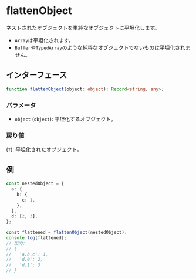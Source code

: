 # flattenObject

ネストされたオブジェクトを単純なオブジェクトに平坦化します。

- `Array`は平坦化されます。
- `Buffer`や`TypedArray`のような純粋なオブジェクトでないものは平坦化されません。

## インターフェース

```typescript
function flattenObject(object: object): Record<string, any>;
```

### パラメータ

- `object` (`object`): 平坦化するオブジェクト。

### 戻り値

(`T`): 平坦化されたオブジェクト。

## 例

```typescript
const nestedObject = {
  a: {
    b: {
      c: 1,
    },
  },
  d: [2, 3],
};

const flattened = flattenObject(nestedObject);
console.log(flattened);
// 出力:
// {
//   'a.b.c': 1,
//   'd.0': 2,
//   'd.1': 3
// }
```
